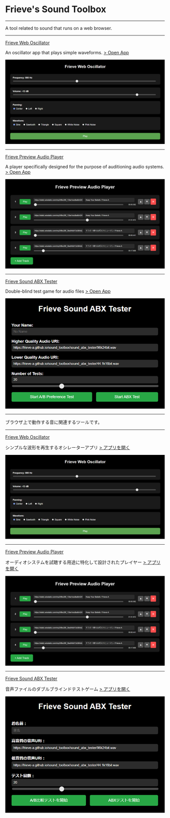 # Frieve's Sound Toolbox

---

A tool related to sound that runs on a web browser.

---

[Frieve Web Oscillator](oscillator/README.md)

An oscillator app that plays simple waveforms. [> Open App](https://frieve-a.github.io/sound_toolbox/oscillator/oscillator.html)

![Screenshot](oscillator/oscillator.png)

---

[Frieve Preview Audio Player](preview_audio_player/README.md)

A player specifically designed for the purpose of auditioning audio systems. [> Open App](https://frieve-a.github.io/sound_toolbox/preview_audio_player/preview_audio_player.html?playlist=%255B%257B%2522uri%2522%253A%2522https%253A%252F%252Fstatic.wixstatic.com%252Fmp3%252F8bc26f_13be1ecdba8c42498c0fbd6f97f9aeaa.flac%2522%252C%2522start%2522%253A562%252C%2522length%2522%253A186382.25%252C%2522memo%2522%253A%2522Keep%2520Your%2520Beliefs%2520%252F%2520Frieve-A%2522%252C%2522id%2522%253A%2522track-2%2522%257D%252C%257B%2522uri%2522%253A%2522https%253A%252F%252Fstatic.wixstatic.com%252Fmp3%252F8bc26f_13be1ecdba8c42498c0fbd6f97f9aeaa.flac%2522%252C%2522start%2522%253A111872%252C%2522length%2522%253A186382.25%252C%2522memo%2522%253A%2522Keep%2520Your%2520Beliefs%2520%252F%2520Frieve-A%2522%252C%2522id%2522%253A%2522track-1%2522%257D%252C%257B%2522uri%2522%253A%2522https%253A%252F%252Fstatic.wixstatic.com%252Fmp3%252F8bc26f_3be04b013c564d2c9f3f51692774f316.flac%2522%252C%2522start%2522%253A441%252C%2522length%2522%253A188261.04200000002%252C%2522memo%2522%253A%2522%25E3%2581%259D%25E3%2581%2586%25E3%2581%2595%25EF%25BC%2581%25E5%2583%2595%25E3%2582%2589%25E3%2581%25AF%25E3%2583%259D%25E3%2582%25B9%25E3%2583%2588%25E3%2583%2592%25E3%2583%25A5%25E3%2583%25BC%25E3%2583%259E%25E3%2583%25B3%2520%252F%2520Frieve-A%2522%252C%2522id%2522%253A%2522track-3%2522%257D%252C%257B%2522uri%2522%253A%2522https%253A%252F%252Fstatic.wixstatic.com%252Fmp3%252F8bc26f_3be04b013c564d2c9f3f51692774f316.flac%2522%252C%2522start%2522%253A17806%252C%2522length%2522%253A188261.04200000002%252C%2522memo%2522%253A%2522%25E3%2581%259D%25E3%2581%2586%25E3%2581%2595%25EF%25BC%2581%25E5%2583%2595%25E3%2582%2589%25E3%2581%25AF%25E3%2583%259D%25E3%2582%25B9%25E3%2583%2588%25E3%2583%2592%25E3%2583%25A5%25E3%2583%25BC%25E3%2583%259E%25E3%2583%25B3%2520%252F%2520Frieve-A%2522%252C%2522id%2522%253A%2522track-0%2522%257D%255D)

![Screenshot](preview_audio_player/preview_audio_player.png)


---

[Frieve Sound ABX Tester](sound_abx_tester/README.md)

Double-blind test game for audio files [> Open App](https://l.facebook.com/l.php?u=https%3A%2F%2Ffrieve-a.github.io%2Fsound_toolbox%2Fsound_abx_tester%2Fsound_abx_tester.html%3Fdata%3DeyJuIjoiIiwidUgiOiJodHRwczovL2ZyaWV2ZS1hLmdpdGh1Yi5pby9zb3VuZF90b29sYm94L3NvdW5kX2FieF90ZXN0ZXIvOTZrMjRiaXQud2F2IiwidUwiOiJodHRwczovL2ZyaWV2ZS1hLmdpdGh1Yi5pby9zb3VuZF90b29sYm94L3NvdW5kX2FieF90ZXN0ZXIvNDQuMWsxNmJpdC53YXYiLCJ0VCI6IkFCUFJFRiIsImNDIjowLCJ0QyI6MCwidGMiOjEwLCJ0cyI6MH0-%26fbclid%3DIwZXh0bgNhZW0CMTAAAR0MFn9o3ukPWogtYUASR_bioTHneHi2zhzwp3rOdpkDpRTX9uBcpHdBAIw_aem_I0yZINeunlk-zBF4EbUquA&h=AT3LIilN7Vu8ZknI3pzJiI2bbNHtjLcps_hM8AoFD-emPOsiHlZz8vz8vzrM1ZPoUEDIECw7WlOj_f5z185VcKIURUBRjjzcm7PiKdZE7GtH1X1wKOBoZMUx1o733jjkfdUuKwWJqTpjHBdY-Ewz&__tn__=-UK*F)

![Screenshot](sound_abx_tester/sound_abx_tester.png)

---

ブラウザ上で動作する音に関連するツールです。

---

[Frieve Web Oscillator](oscillator/README.md) 

シンプルな波形を再生するオシレーターアプリ [> アプリを開く](https://frieve-a.github.io/sound_toolbox/oscillator/oscillator.html)

![Screenshot](oscillator/oscillator.png)

---

[Frieve Preview Audio Player](preview_audio_player/README.md)

オーディオシステムを試聴する用途に特化して設計されたプレイヤー [> アプリを開く](https://frieve-a.github.io/sound_toolbox/preview_audio_player/preview_audio_player.html?playlist=%255B%257B%2522uri%2522%253A%2522https%253A%252F%252Fstatic.wixstatic.com%252Fmp3%252F8bc26f_13be1ecdba8c42498c0fbd6f97f9aeaa.flac%2522%252C%2522start%2522%253A562%252C%2522length%2522%253A186382.25%252C%2522memo%2522%253A%2522Keep%2520Your%2520Beliefs%2520%252F%2520Frieve-A%2522%252C%2522id%2522%253A%2522track-2%2522%257D%252C%257B%2522uri%2522%253A%2522https%253A%252F%252Fstatic.wixstatic.com%252Fmp3%252F8bc26f_13be1ecdba8c42498c0fbd6f97f9aeaa.flac%2522%252C%2522start%2522%253A111872%252C%2522length%2522%253A186382.25%252C%2522memo%2522%253A%2522Keep%2520Your%2520Beliefs%2520%252F%2520Frieve-A%2522%252C%2522id%2522%253A%2522track-1%2522%257D%252C%257B%2522uri%2522%253A%2522https%253A%252F%252Fstatic.wixstatic.com%252Fmp3%252F8bc26f_3be04b013c564d2c9f3f51692774f316.flac%2522%252C%2522start%2522%253A441%252C%2522length%2522%253A188261.04200000002%252C%2522memo%2522%253A%2522%25E3%2581%259D%25E3%2581%2586%25E3%2581%2595%25EF%25BC%2581%25E5%2583%2595%25E3%2582%2589%25E3%2581%25AF%25E3%2583%259D%25E3%2582%25B9%25E3%2583%2588%25E3%2583%2592%25E3%2583%25A5%25E3%2583%25BC%25E3%2583%259E%25E3%2583%25B3%2520%252F%2520Frieve-A%2522%252C%2522id%2522%253A%2522track-3%2522%257D%252C%257B%2522uri%2522%253A%2522https%253A%252F%252Fstatic.wixstatic.com%252Fmp3%252F8bc26f_3be04b013c564d2c9f3f51692774f316.flac%2522%252C%2522start%2522%253A17806%252C%2522length%2522%253A188261.04200000002%252C%2522memo%2522%253A%2522%25E3%2581%259D%25E3%2581%2586%25E3%2581%2595%25EF%25BC%2581%25E5%2583%2595%25E3%2582%2589%25E3%2581%25AF%25E3%2583%259D%25E3%2582%25B9%25E3%2583%2588%25E3%2583%2592%25E3%2583%25A5%25E3%2583%25BC%25E3%2583%259E%25E3%2583%25B3%2520%252F%2520Frieve-A%2522%252C%2522id%2522%253A%2522track-0%2522%257D%255D)

![Screenshot](preview_audio_player/preview_audio_player.png)

---

[Frieve Sound ABX Tester](sound_abx_tester/README.md)

音声ファイルのダブルブラインドテストゲーム [> アプリを開く](https://l.facebook.com/l.php?u=https%3A%2F%2Ffrieve-a.github.io%2Fsound_toolbox%2Fsound_abx_tester%2Fsound_abx_tester_ja.html%3Fdata%3DeyJuIjoiIiwidUgiOiJodHRwczovL2ZyaWV2ZS1hLmdpdGh1Yi5pby9zb3VuZF90b29sYm94L3NvdW5kX2FieF90ZXN0ZXIvOTZrMjRiaXQud2F2IiwidUwiOiJodHRwczovL2ZyaWV2ZS1hLmdpdGh1Yi5pby9zb3VuZF90b29sYm94L3NvdW5kX2FieF90ZXN0ZXIvNDQuMWsxNmJpdC53YXYiLCJ0VCI6IkFCUFJFRiIsImNDIjowLCJ0QyI6MCwidGMiOjEwLCJ0cyI6MH0-%26fbclid%3DIwZXh0bgNhZW0CMTAAAR0MFn9o3ukPWogtYUASR_bioTHneHi2zhzwp3rOdpkDpRTX9uBcpHdBAIw_aem_I0yZINeunlk-zBF4EbUquA&h=AT3LIilN7Vu8ZknI3pzJiI2bbNHtjLcps_hM8AoFD-emPOsiHlZz8vz8vzrM1ZPoUEDIECw7WlOj_f5z185VcKIURUBRjjzcm7PiKdZE7GtH1X1wKOBoZMUx1o733jjkfdUuKwWJqTpjHBdY-Ewz&__tn__=-UK*F)

![Screenshot](sound_abx_tester/sound_abx_tester_ja.png)
